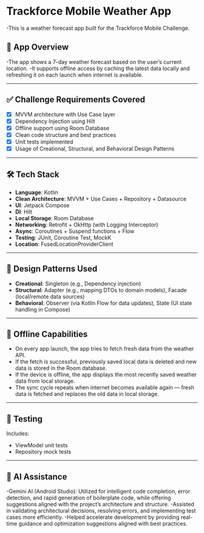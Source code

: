 # Trackforce Mobile Weather App

-This is a weather forecast app built for the Trackforce Mobile Challenge.

## 📱 App Overview

-The app shows a 7-day weather forecast based on the user’s current location. 
-It supports offline access by caching the latest data locally and refreshing it on each launch when internet is available.

---

## ✅ Challenge Requirements Covered

- [x] MVVM architecture with Use Case layer
- [x] Dependency Injection using Hilt
- [x] Offline support using Room Database
- [x] Clean code structure and best practices
- [x] Unit tests implemented
- [x] Usage of Creational, Structural, and Behavioral Design Patterns

---

## 🛠 Tech Stack

- **Language**: Kotlin
- **Clean Architecture**: MVVM + Use Cases + Repository + Datasource
- **UI**: Jetpack Compose
- **DI**: Hilt
- **Local Storage**: Room Database
- **Networking**: Retrofit + OkHttp (with Logging Interceptor)
- **Async**: Coroutines + Suspend functions + Flow
- **Testing**: JUnit, Coroutine Test, MockK
- **Location**: FusedLocationProviderClient

---

## 🧱 Design Patterns Used

- **Creational**: Singleton (e.g., Dependency injection)
- **Structural**: Adapter (e.g., mapping DTOs to domain models), Facade (local/remote data sources)
- **Behavioral**: Observer (via Kotlin Flow for data updates), State (UI state handling in Compose)

---

## 🔄 Offline Capabilities

- On every app launch, the app tries to fetch fresh data from the weather API.
- If the fetch is successful, previously saved local data is deleted and new data is stored in the Room database.
- If the device is offline, the app displays the most recently saved weather data from local storage.
- The sync cycle repeats when internet becomes available again — fresh data is fetched and replaces the old data in local storage.

---

## 🧪 Testing

Includes:
- ViewModel unit tests
- Repository mock tests

---

## 🤖 AI Assistance

-Gemini AI (Android Studio): Utilized for intelligent code completion, error detection, and rapid generation of boilerplate code, while offering suggestions aligned with the project’s architecture and structure.
-Assisted in validating architectural decisions, resolving errors, and implementing test cases more efficiently.
-Helped accelerate development by providing real-time guidance and optimization suggestions aligned with best practices.

